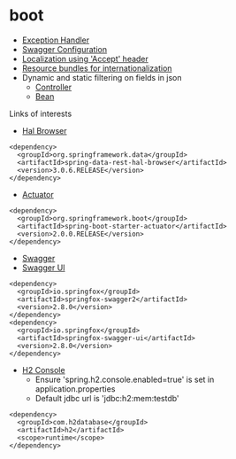 # boot

* [Exception Handler](https://github.com/idaho-guy/boot/blob/master/restful-web-services/src/main/java/com/in28minutes/rest/webservices/restfulwebservices/exception/CustomizedResponseEntityExceptionHandler.java)
* [Swagger Configuration](https://github.com/idaho-guy/boot/blob/master/restful-web-services/src/main/java/com/in28minutes/rest/webservices/restfulwebservices/SwaggerConfig.java)
* [Localization using 'Accept' header](https://github.com/idaho-guy/boot/blob/master/restful-web-services/src/main/java/com/in28minutes/rest/webservices/restfulwebservices/RestfulWebServicesApplication.java#L22)
* [Resource bundles for internationalization](https://github.com/idaho-guy/boot/blob/master/restful-web-services/src/main/java/com/in28minutes/rest/webservices/restfulwebservices/RestfulWebServicesApplication.java#L33)
* Dynamic and static filtering on fields in json
  * [Controller](https://github.com/idaho-guy/boot/blob/master/restful-web-services/src/main/java/com/in28minutes/rest/webservices/restfulwebservices/filtering/FilteringController.java#L18)
  * [Bean](https://github.com/idaho-guy/boot/blob/master/restful-web-services/src/main/java/com/in28minutes/rest/webservices/restfulwebservices/filtering/SomeBean.java#L7)

Links of interests
* [Hal Browser](http://localhost:8080)
```
<dependency>
  <groupId>org.springframework.data</groupId>
  <artifactId>spring-data-rest-hal-browser</artifactId>
  <version>3.0.6.RELEASE</version>
</dependency>
```
* [Actuator](http://localhost:8080/actuator)
```
<dependency>
  <groupId>org.springframework.boot</groupId>
  <artifactId>spring-boot-starter-actuator</artifactId>
  <version>2.0.0.RELEASE</version>
</dependency>
 ```
* [Swagger](http://localhost:8080/v2/api-docs)
* [Swagger UI](http://localhost:8080/swagger-ui.html)
```
<dependency>
  <groupId>io.springfox</groupId>
  <artifactId>springfox-swagger2</artifactId>
  <version>2.8.0</version>
</dependency>
<dependency>
  <groupId>io.springfox</groupId>
  <artifactId>springfox-swagger-ui</artifactId>
  <version>2.8.0</version>
</dependency>
```
* [H2 Console](http://localhost:8080/h2-console)
  * Ensure 'spring.h2.console.enabled=true' is set in application.properties
  * Default jdbc url is 'jdbc:h2:mem:testdb'
```
<dependency>
  <groupId>com.h2database</groupId>
  <artifactId>h2</artifactId>
  <scope>runtime</scope>
</dependency>
```
